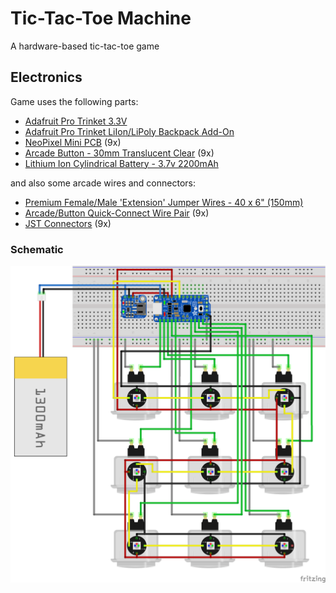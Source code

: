 # Tic-Tac-Toe Machine

A hardware-based tic-tac-toe game

## Electronics
Game uses the following parts:
* [Adafruit Pro Trinket 3.3V](https://www.adafruit.com/product/2010)
* [Adafruit Pro Trinket LiIon/LiPoly Backpack Add-On](https://www.adafruit.com/products/2124)
* [NeoPixel Mini PCB](https://www.adafruit.com/products/1612) (9x)
* [Arcade Button - 30mm Translucent Clear](https://www.adafruit.com/products/471) (9x)
* [Lithium Ion Cylindrical Battery - 3.7v 2200mAh](https://www.adafruit.com/products/1781)

and also some arcade wires and connectors:
* [Premium Female/Male 'Extension' Jumper Wires - 40 x 6" (150mm)](https://www.adafruit.com/products/826)
* [Arcade/Button Quick-Connect Wire Pair](https://www.adafruit.com/products/1152) (9x)
* [JST Connectors](https://www.digikey.com/product-detail/en/jst-sales-america-inc/B2B-XH-A(LF)(SN)/455-2247-ND/1651045) (9x)

### Schematic
![Game schematic](tic-tac-toe_schematic.png)
